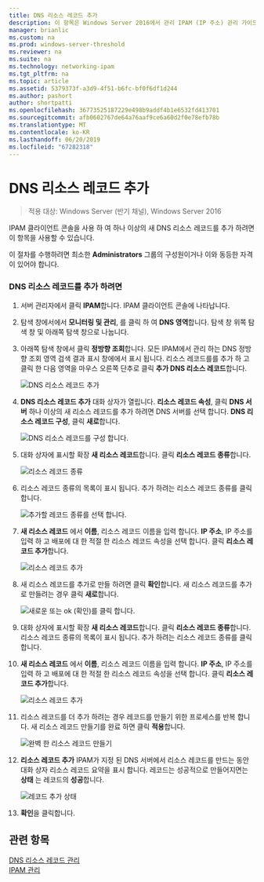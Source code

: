 ```yaml
---
title: DNS 리소스 레코드 추가
description: 이 항목은 Windows Server 2016에서 관리 IPAM (IP 주소) 관리 가이드의 일부입니다.
manager: brianlic
ms.custom: na
ms.prod: windows-server-threshold
ms.reviewer: na
ms.suite: na
ms.technology: networking-ipam
ms.tgt_pltfrm: na
ms.topic: article
ms.assetid: 5379373f-a3d9-4f51-b6fc-bf0f6df1d244
ms.author: pashort
author: shortpatti
ms.openlocfilehash: 36773525187229e498b9addf4b1e6532fd413701
ms.sourcegitcommit: afb0602767de64a76aaf9ce6a60d2f0e78efb78b
ms.translationtype: MT
ms.contentlocale: ko-KR
ms.lasthandoff: 06/20/2019
ms.locfileid: "67282318"
---
```

# <a name="add-a-dns-resource-record"></a>DNS 리소스 레코드 추가

>적용 대상: Windows Server (반기 채널), Windows Server 2016

IPAM 클라이언트 콘솔을 사용 하 여 하나 이상의 새 DNS 리소스 레코드를 추가 하려면이 항목을 사용할 수 있습니다.  
  
이 절차를 수행하려면 최소한 **Administrators** 그룹의 구성원이거나 이와 동등한 자격이 있어야 합니다.  
  
### <a name="to-add-a-dns-resource-record"></a>DNS 리소스 레코드를 추가 하려면  
  
1.  서버 관리자에서 클릭  **IPAM**합니다. IPAM 클라이언트 콘솔에 나타납니다.  
  
2.  탐색 창에서에서 **모니터링 및 관리**, 를 클릭 하 여 **DNS 영역**합니다.  탐색 창 위쪽 탐색 창 및 아래쪽 탐색 창으로 나눕니다.  
  
3.  아래쪽 탐색 창에서 클릭 **정방향 조회**합니다. 모든 IPAM에서 관리 하는 DNS 정방향 조회 영역 검색 결과 표시 창에에서 표시 됩니다. 리소스 레코드를를 추가 하 고 클릭 한 다음 영역을 마우스 오른쪽 단추로 클릭 **추가 DNS 리소스 레코드**합니다.  
  
    ![DNS 리소스 레코드 추가](../../media/Add-a-DNS-Resource-Record/ipam_DNSrr_01.jpg)
  
4.  **DNS 리소스 레코드 추가** 대화 상자가 열립니다. **리소스 레코드 속성**, 클릭 **DNS 서버** 하나 이상의 새 리소스 레코드를 추가 하려면 DNS 서버를 선택 합니다. **DNS 리소스 레코드 구성**, 클릭 **새로**합니다.  
  
    ![DNS 리소스 레코드를 구성 합니다.](../../media/Add-a-DNS-Resource-Record/ipam_DNSrr_02.jpg)  
  
5.  대화 상자에 표시할 확장 **새 리소스 레코드**합니다. 클릭 **리소스 레코드 종류**합니다.  
  
    ![리소스 레코드 종류](../../media/Add-a-DNS-Resource-Record/ipam_DNSrr_03.jpg)  
  
6.  리소스 레코드 종류의 목록이 표시 됩니다. 추가 하려는 리소스 레코드 종류를 클릭 합니다.  
  
    ![추가할 레코드 종류를 선택 합니다.](../../media/Add-a-DNS-Resource-Record/ipam_DNSrr_04.jpg)  
  
7.  **새 리소스 레코드** 에서 **이름**, 리소스 레코드 이름을 입력 합니다. **IP 주소**, IP 주소를 입력 하 고 배포에 대 한 적절 한 리소스 레코드 속성을 선택 합니다. 클릭 **리소스 레코드 추가**합니다.  
  
    ![리소스 레코드 추가](../../media/Add-a-DNS-Resource-Record/ipam_DNSrr_06.jpg)  
  
8.  새 리소스 레코드를 추가로 만들 하려면 클릭 **확인**합니다. 새 리소스 레코드를 추가로 만들려는 경우 클릭 **새로**합니다.  
  
    ![새로운 또는 ok (확인)를 클릭 합니다.](../../media/Add-a-DNS-Resource-Record/ipam_DNSrr_r2_01.jpg)
  
9. 대화 상자에 표시할 확장 **새 리소스 레코드**합니다. 클릭 **리소스 레코드 종류**합니다. 리소스 레코드 종류의 목록이 표시 됩니다. 추가 하려는 리소스 레코드 종류를 클릭 합니다.  
  
10. **새 리소스 레코드** 에서 **이름**, 리소스 레코드 이름을 입력 합니다. **IP 주소**, IP 주소를 입력 하 고 배포에 대 한 적절 한 리소스 레코드 속성을 선택 합니다. 클릭 **리소스 레코드 추가**합니다.  
  
    ![리소스 레코드 추가](../../media/Add-a-DNS-Resource-Record/ipam_DNSrr_r2_02.jpg)  
  
11. 리소스 레코드를 더 추가 하려는 경우 레코드를 만들기 위한 프로세스를 반복 합니다. 새 리소스 레코드 만들기를 완료 하면 클릭 **적용**합니다.  
  
    ![완벽 한 리소스 레코드 만들기](../../media/Add-a-DNS-Resource-Record/ipam_DNSrr_r2_03.jpg)  
  
12. **리소스 레코드 추가** IPAM가 지정 된 DNS 서버에서 리소스 레코드를 만드는 동안 대화 상자 리소스 레코드 요약을 표시 합니다. 레코드는 성공적으로 만들어지면는 **상태** 는 레코드의 **성공**합니다.  
  
    ![레코드 추가 상태](../../media/Add-a-DNS-Resource-Record/ipam_DNSrr_r2_04.jpg)  
  
13. **확인**을 클릭합니다.  
  
## <a name="see-also"></a>관련 항목  
[DNS 리소스 레코드 관리](DNS-Resource-Record-Management.md)  
[IPAM 관리](Manage-IPAM.md)  
  



